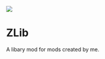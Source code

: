 [![](http://cf.way2muchnoise.eu/full_317906_downloads.svg)](https://minecraft.curseforge.com/projects/zlib)
# ZLib
 A libary mod for mods created by me.
